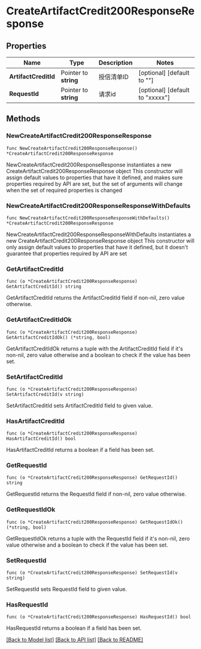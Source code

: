 # CreateArtifactCredit200ResponseResponse

## Properties

Name | Type | Description | Notes
------------ | ------------- | ------------- | -------------
**ArtifactCreditId** | Pointer to **string** | 授信清单ID | [optional] [default to ""]
**RequestId** | Pointer to **string** | 请求id | [optional] [default to "xxxxx"]

## Methods

### NewCreateArtifactCredit200ResponseResponse

`func NewCreateArtifactCredit200ResponseResponse() *CreateArtifactCredit200ResponseResponse`

NewCreateArtifactCredit200ResponseResponse instantiates a new CreateArtifactCredit200ResponseResponse object
This constructor will assign default values to properties that have it defined,
and makes sure properties required by API are set, but the set of arguments
will change when the set of required properties is changed

### NewCreateArtifactCredit200ResponseResponseWithDefaults

`func NewCreateArtifactCredit200ResponseResponseWithDefaults() *CreateArtifactCredit200ResponseResponse`

NewCreateArtifactCredit200ResponseResponseWithDefaults instantiates a new CreateArtifactCredit200ResponseResponse object
This constructor will only assign default values to properties that have it defined,
but it doesn't guarantee that properties required by API are set

### GetArtifactCreditId

`func (o *CreateArtifactCredit200ResponseResponse) GetArtifactCreditId() string`

GetArtifactCreditId returns the ArtifactCreditId field if non-nil, zero value otherwise.

### GetArtifactCreditIdOk

`func (o *CreateArtifactCredit200ResponseResponse) GetArtifactCreditIdOk() (*string, bool)`

GetArtifactCreditIdOk returns a tuple with the ArtifactCreditId field if it's non-nil, zero value otherwise
and a boolean to check if the value has been set.

### SetArtifactCreditId

`func (o *CreateArtifactCredit200ResponseResponse) SetArtifactCreditId(v string)`

SetArtifactCreditId sets ArtifactCreditId field to given value.

### HasArtifactCreditId

`func (o *CreateArtifactCredit200ResponseResponse) HasArtifactCreditId() bool`

HasArtifactCreditId returns a boolean if a field has been set.

### GetRequestId

`func (o *CreateArtifactCredit200ResponseResponse) GetRequestId() string`

GetRequestId returns the RequestId field if non-nil, zero value otherwise.

### GetRequestIdOk

`func (o *CreateArtifactCredit200ResponseResponse) GetRequestIdOk() (*string, bool)`

GetRequestIdOk returns a tuple with the RequestId field if it's non-nil, zero value otherwise
and a boolean to check if the value has been set.

### SetRequestId

`func (o *CreateArtifactCredit200ResponseResponse) SetRequestId(v string)`

SetRequestId sets RequestId field to given value.

### HasRequestId

`func (o *CreateArtifactCredit200ResponseResponse) HasRequestId() bool`

HasRequestId returns a boolean if a field has been set.


[[Back to Model list]](../README.md#documentation-for-models) [[Back to API list]](../README.md#documentation-for-api-endpoints) [[Back to README]](../README.md)



